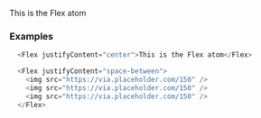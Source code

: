 This is the Flex atom

### Examples

```js
  <Flex justifyContent="center">This is the Flex atom</Flex>

  <Flex justifyContent="space-between">
    <img src="https://via.placeholder.com/150" />
    <img src="https://via.placeholder.com/150" />
    <img src="https://via.placeholder.com/150" />
  </Flex>
```
